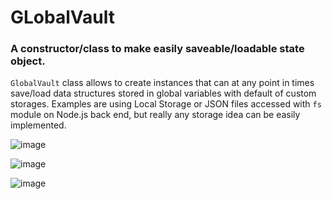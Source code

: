 # GLobalVault

### A constructor/class to make easily saveable/loadable state object.

`GlobalVault` class allows to create instances that can at any point in times save/load data structures stored in global variables with default of custom storages. Examples are using Local Storage or JSON files accessed with `fs` module on Node.js back end, but really any storage idea can be easily implemented.

![image](https://github.com/user-attachments/assets/036181a4-5f8e-4ccf-95fe-f2cb09326cef)

![image](https://github.com/user-attachments/assets/6153fe4b-312e-4459-b736-e43d1c655ccd)

![image](https://github.com/user-attachments/assets/3212a324-9915-4395-a93f-99fd8b5f0e77)
